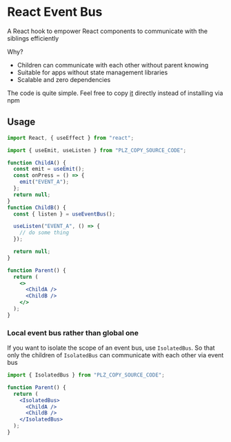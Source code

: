 # React Event Bus

A React hook to empower React components to communicate with the siblings efficiently

Why?

- Children can communicate with each other without parent knowing
- Suitable for apps without state management libraries
- Scalable and zero dependencies

The code is quite simple. Feel free to copy [it](./src/index.tsx) directly instead of installing via npm

## Usage

```jsx
import React, { useEffect } from "react";

import { useEmit, useListen } from "PLZ_COPY_SOURCE_CODE";

function ChildA() {
  const emit = useEmit();
  const onPress = () => {
    emit("EVENT_A");
  };
  return null;
}
function ChildB() {
  const { listen } = useEventBus();

  useListen("EVENT_A", () => {
    // do some thing
  });

  return null;
}

function Parent() {
  return (
    <>
      <ChildA />
      <ChildB />
    </>
  );
}
```

### Local event bus rather than global one

If you want to isolate the scope of an event bus, use `IsolatedBus`. So that only the children of `IsolatedBus` can communicate with each other via event bus

```jsx
import { IsolatedBus } from "PLZ_COPY_SOURCE_CODE";

function Parent() {
  return (
    <IsolatedBus>
      <ChildA />
      <ChildB />
    </IsolatedBus>
  );
}
```
